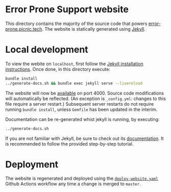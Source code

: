 # Error Prone Support website

This directory contains the majority of the source code that powers
[error-prone.picnic.tech][error-prone-support-website]. The website is
statically generated using [Jekyll][jekyll].

# Local development

To view the webite on `localhost`, first follow the [Jekyll installation
instructions][jekyll-docs-installation]. Once done, in this directory execute:

```sh
bundle install
../generate-docs.sh && bundle exec jekyll serve --livereload
```

The website will now be [available][localhost-port-4000] on port 4000. Source
code modifications will automatically be reflected. (An exception is
`_config.yml`: changes to this file require a server restart.) Subsequent
server restarts do not require running `bundle install`, unless `Gemfile` has
been updated in the interim.

Documentation can be re-generated whist jekyll is running, by executing:

```sh
../generate-docs.sh
```

If you are not familiar with Jekyll, be sure to check out its
[documentation][jekyll-docs]. It is recommended to follow the provided
step-by-step tutorial.

# Deployment

The website is regenerated and deployed using the
[`deploy-website.yaml`][error-prone-support-website-deploy-workflow] Github
Actions workflow any time a change is merged to `master`.

[error-prone-support-website-deploy-workflow]: https://github.com/PicnicSupermarket/error-prone-support/actions/workflows/deploy-website.yaml
[error-prone-support-website]: https://error-prone.picnic.tech
[jekyll-docs]: https://jekyllrb.com/docs/
[jekyll-docs-installation]: https://jekyllrb.com/docs/installation/
[jekyll]: https://jekyllrb.com
[localhost-port-4000]: http://127.0.0.1:4000
